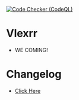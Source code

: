 [![Code Checker (CodeQL)](https://github.com/erqewee/wyvern/actions/workflows/codeql.yml/badge.svg)](https://github.com/erqewee/wyvern/actions/workflows/codeql.yml)

# Vlexrr
- WE COMING!

# Changelog
- [Click Here](https://github.com/erqewee/wyvern/blob/master/CHANGELOG.md)
